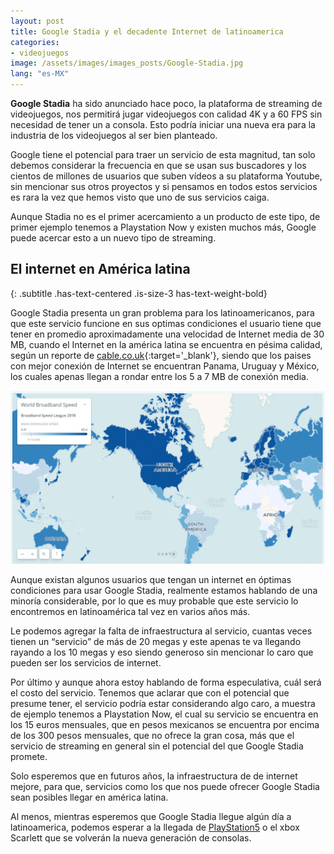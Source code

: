 ```yaml
---
layout: post
title: Google Stadia y el decadente Internet de latinoamerica
categories:
- videojuegos
image: /assets/images/images_posts/Google-Stadia.jpg
lang: "es-MX"
---
```


**Google Stadia** ha sido anunciado hace poco, la plataforma de streaming de videojuegos, nos permitirá jugar videojuegos con calidad 4K y a 60 FPS sin necesidad de tener un a consola. Esto podría iniciar una nueva era para la industria de los videojuegos al ser bien planteado.

Google tiene el potencial para traer un servicio de esta magnitud, tan solo debemos considerar la frecuencia en que se usan sus buscadores y los cientos de millones de usuarios que suben vídeos a su plataforma Youtube, sin mencionar sus otros proyectos y si pensamos en todos estos servicios es rara la vez que hemos visto que uno de sus servicios caiga.

Aunque Stadia no es el primer acercamiento a un producto de este tipo, de primer ejemplo tenemos a Playstation Now y existen muchos más, Google puede acercar esto a un nuevo tipo de streaming.

## El internet en América latina 
{: .subtitle .has-text-centered .is-size-3 has-text-weight-bold}

Google Stadia presenta un gran problema para los latinoamericanos, para que este servicio funcione en sus optimas condiciones el usuario tiene que tener en promedio aproximadamente una velocidad de Internet media de 30 MB, cuando el Internet en la américa latina se encuentra en pésima calidad, según un reporte de [cable.co.uk](https://www.cable.co.uk/broadband/speed/worldwide-speed-league/){:target='_blank'}, siendo que los paises con mejor conexión de Internet se encuentran Panama, Uruguay y México, los cuales apenas llegan a rondar entre los 5 a 7 MB de conexión media.

![Mapa de velocidad de Internet en el mundo](/assets/images/images_posts/mapa_medida_internet.png)

Aunque existan algunos usuarios que tengan un internet en óptimas condiciones para usar Google Stadia, realmente estamos hablando de una minoría considerable, por lo que es muy probable que este servicio lo encontremos en latinoamérica tal vez en varios años más.

Le podemos agregar la falta de infraestructura al servicio, cuantas veces tienen un “servicio” de más de 20 megas y este apenas te va llegando rayando a los 10 megas y eso siendo generoso sin mencionar lo caro que pueden ser los servicios de internet.

Por último y aunque ahora estoy hablando de forma especulativa, cuál será el costo del servicio. Tenemos que aclarar que con el potencial que presume tener, el servicio podría estar considerando algo caro, a muestra de ejemplo tenemos a Playstation Now, el cual su servicio se encuentra en los 15 euros mensuales, que en pesos mexicanos se encuentra por encima de los 300 pesos mensuales, que no ofrece la gran cosa, más que el servicio de streaming en general sin el potencial del que Google Stadia promete.

Solo esperemos que en futuros años, la infraestructura de de internet mejore, para que, servicios como los que nos puede ofrecer Google Stadia sean posibles llegar en américa latina.

Al menos, mientras esperemos que Google Stadia llegue algún día a latinoamerica, podemos esperar a la llegada de <a rel="noreferrer noopener" aria-label="PlayStation5 (opens in a new tab)" href="http://insertcoin.xyz/noticias/play-station-5-cerca-de-llegar/" target="_blank">PlayStation5</a> o el xbox Scarlett que se volverán la nueva generación de consolas.